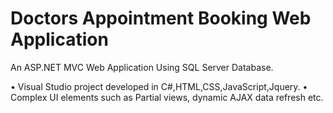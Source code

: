 # Doctors Appointment Booking Web Application
An ASP.NET MVC Web Application Using SQL Server Database. 

• Visual Studio project developed in C#,HTML,CSS,JavaScript,Jquery.
• Complex UI elements such as Partial views, dynamic AJAX data refresh etc.
